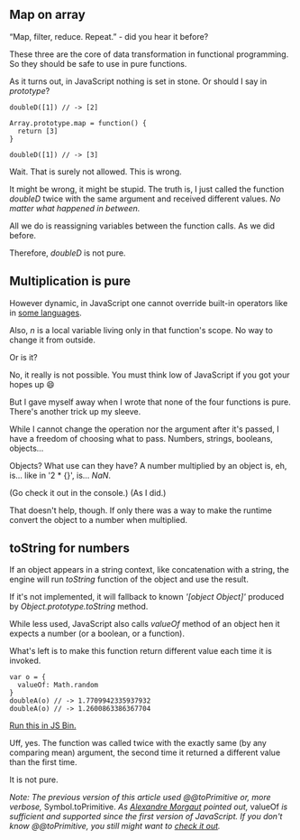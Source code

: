 
## Map on array

“Map, filter, reduce. Repeat.” - did you hear it before?


These three are the core of data transformation in functional programming. 
So they should be safe to use in pure functions.

As it turns out, in JavaScript nothing is set in stone. Or should I say in *prototype*?

```
doubleD([1]) // -> [2] 

Array.prototype.map = function() {
  return [3]
} 

doubleD([1]) // -> [3]
```

Wait. That is surely not allowed. This is wrong.

It might be wrong, it might be stupid. 
The truth is, I just called the function *doubleD* twice with the same argument and received different values. 
*No matter what happened in between.*

All we do is reassigning variables between the function calls. 
As we did before.

Therefore, *doubleD* is not pure.

## Multiplication is pure

However dynamic, in JavaScript one cannot override 
built-in operators like in [some languages](<https://stackoverflow.com/a/9745356/1517783>).

Also, *n* is a local variable living only in that function's scope. No way to change it from outside.

Or is it?

No, it really is not possible. You must think low of JavaScript if you got your hopes up 😄

But I gave myself away when I wrote that none of the four functions is pure. 
There's another trick up my sleeve.


While I cannot change the operation nor the argument after it's passed, 
I have a freedom of choosing what to pass.
Numbers, strings, booleans, objects…

Objects? What use can they have? A number multiplied by an object is, eh, is… like in '2 * {}', is… *NaN*. 

(Go check it out in the console.) (As I did.)

That doesn't help, though. 
If only there was a way to make the runtime convert the object to a number when multiplied.

## toString for numbers

If an object appears in a string context, like concatenation with a string, 
the engine will run *toString* function of the object and use the result. 


If it's not implemented, it will fallback to known *'[object Object]'* produced by *Object.prototype.toString* method.

While less used, JavaScript also calls *valueOf* method of an object 
hen it expects a number (or a boolean, or a function). 


What's left is to make this function return different value each time it is invoked.

```
var o = {
  valueOf: Math.random
} 
doubleA(o) // -> 1.7709942335937932 
doubleA(o) // -> 1.2600863386367704
```

[Run this in JS Bin.](<http://jsbin.com/lojupas/edit?js,console>)


Uff, yes. The function was called twice with the exactly same (by any comparing mean) argument, 
the second time it returned a different value than the first time. 

It is not pure.



*Note: The previous version of this article used @@toPrimitive or, more verbose,* Symbol.toPrimitive.
*As [Alexandre Morgaut](<https://medium.com/@amorgaut>) pointed out,* valueOf *is sufficient and supported since the first version of JavaScript. If you don't know @@toPrimitive, you still might want to [check it out](<https://developer.mozilla.org/en-US/docs/Web/JavaScript/Reference/Global_Objects/Symbol/toPrimitive>).*
